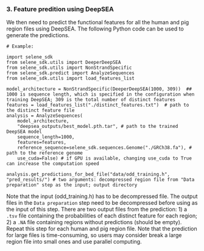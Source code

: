 ### 3. Feature predition using DeepSEA
We then need to predict the functional features for all the human and pig region files using DeepSEA. The following Python code can be used to generate the predictions.
```
# Example:

import selene_sdk
from selene_sdk.utils import DeeperDeepSEA
from selene_sdk.utils import NonStrandSpecific
from selene_sdk.predict import AnalyzeSequences
from selene_sdk.utils import load_features_list

model_architecture = NonStrandSpecific(DeeperDeepSEA(1000, 309))  ## 1000 is sequence length, which is specified in the configuration when training DeepSEA; 309 is the total number of distinct features
features = load_features_list("./distinct_features.txt")  # path to the distinct feature file
analysis = AnalyzeSequences(
    model_architecture,
    "deepsea_outputs/best_model.pth.tar", # path to the trained DeepSEA model
    sequence_length=1000,
    features=features,
    reference_sequence=selene_sdk.sequences.Genome("./GRCh38.fa"), # path to the reference genome
    use_cuda=False) # if GPU is available, changing use_cuda to True can increase the computation speed
    
analysis.get_predictions_for_bed_file("data/odd_training.h", "pred_results/") # two arguments: decompressed region file from "Data preparation" step as the input; output directory
```
Note that the input (odd_training.h) has to be decompressed file. The output files in the `Data preparation` step need to be decompressed before using as the input of this step. There are two output files from the prediction: 1) a `.tsv` file containing the probabilities of each distinct feature for each region; 2) a `.NA` file containing regions without predictions (should be empty). Repeat this step for each human and pig region file. Note that the prediction for large files is time-consuming, so users may consider break a large region file into small ones and use parallel computing.







